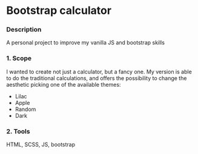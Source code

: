 # Bootstrap calculator

### Description
A personal project to improve my vanilla JS and bootstrap skills

### 1. Scope
I wanted to create not just a calculator, but a fancy one. My version is able to do the traditional calculations, and offers the possibility to change the aesthetic picking one of the available themes:
* Lilac
* Apple
* Random
* Dark

### 2. Tools
HTML, SCSS, JS, bootstrap
